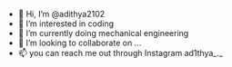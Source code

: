 - 👋 Hi, I’m @adithya2102
- 👀 I’m interested in coding
- 🌱 I’m currently doing mechanical engineering 
- 💞️ I’m looking to collaborate on ...
- 📫 you can reach me out through Instagram ad1thya_._

<!---
adithya2102/adithya2102 is a ✨ special ✨ repository because its `README.md` (this file) appears on your GitHub profile.
You can click the Preview link to take a look at your changes.
--->
